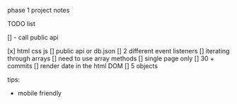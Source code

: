 phase 1 project notes

TODO list

[] - call public api 

[x] html css js
[] public api or db.json
[] 2 different event listeners
[] iterating through arrays
[] need to use array methods 
[] single page only
[] 30 + commits
[] render date in the html DOM
[] 5 objects



tips: 
- mobile friendly